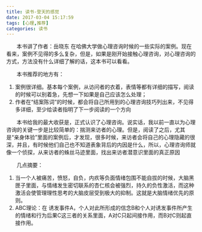 ```yaml
---
title: 读书-登天的感觉
date: 2017-03-04 15:17:59
tags: [心理,推荐]
categories: 读书
---
```


&#160; &#160; &#160; &#160;本书讲了作者：岳晓东 在哈佛大学做心理咨询时候的一些实际的案例。现在看来，案例不见得的多么复杂，但是，如果是刚开始接触心理咨询，对心理咨询的方式，方法没有什么详细了解的话，这本书可以看看。
  
&#160; &#160; &#160; &#160;本书推荐的地方有：
  
1. 案例很详细。基本每个案例，从访问者的衣着，表情等都有详细的描写，阅读的时候可以别着急，先想一下如果是自己应该怎么处理；
2. 作者在“结案陈词”的时候，都会将自己所用到的心理咨询技巧列出来，不见得多详细，至少给读者指明了下一步阅读的一个方向


&#160; &#160; &#160; &#160;本书给我的最大收获是，正式认识了心理咨询。说实话，我以前一直以为心理咨询的关键一步是比较简单的：揣测来访者的心理。但是，阅读了之后，尤其是“亲身体验”里面的案例后，才发现，很多时候，来访者会将自己的心理隐藏的很深，并且，有时候他们自己也不知道表象背后的内因是什么，所以，心理咨询师就像一个侦探，从来访者的蛛丝马迹里面，找出来访者潜意识里面的真正原因

&#160; &#160; &#160; &#160;几点摘要：

1. 当一个人被痛苦，愤怒，自负，内疚等负面情绪包围不能自拔的时候，大脑黑匣子里面，与情绪发生密切联系的杏仁核会被强烈，持久的负性激活，而这种激活会使管理理性思考的大脑皮层受到极大的抑制。这就是大脑情绪优先的原则。
2. ABC理论：在 诱发事件A，个人对此所形成的信念B和个人对诱发事件所产生的情绪和行为后果C这三者的关系里面，A对C只起间接作用，而B对C则起直接作用。